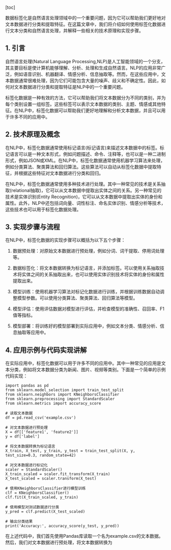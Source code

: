 
[toc]                    
                
                
数据标签化是自然语言处理领域中的一个重要问题，因为它可以帮助我们更好地对文本数据进行分类和提取特征。在这篇文章中，我们将介绍如何使用标签化数据进行文本分类和自然语言处理，并解释一些相关的技术原理和实现步骤。

## 1. 引言

自然语言处理(Natural Language Processing,NLP)是人工智能领域的一个分支，其主要目标是使计算机能够理解、分析、处理和生成自然语言。NLP的应用非常广泛，例如语音识别、机器翻译、情感分析、信息抽取等。然而，在这些应用中，文本数据通常很难处理，因为它们可能包含大量的噪声、歧义和不确定性。因此，如何对文本数据进行分类和提取特征是NLP中的一个重要问题。

标签化数据是一种有效的方法，它可以帮助我们将文本数据分为不同的类别，并为每个类别设置一组标签。这些标签可以表示文本数据的类别、主题、情感或其他特征。在NLP中，标签化数据可以帮助我们更好地理解和分析文本数据，并且可以用于许多不同的应用中。

## 2. 技术原理及概念

在NLP中，标签化数据通常使用标记语言(标记语言)来描述文本数据中的标签。标记语言可以是一种文本形式，例如问题描述、命令、注释等，也可以是一种二进制形式，例如JSON或XML。在NLP中，标签化数据通常使用机器学习算法来处理，例如分类算法、聚类算法和回归算法。这些算法可以自动从标签化数据中提取特征，并根据这些特征对文本数据进行分类和回归。

在NLP中，标签化数据通常使用多种技术进行处理。其中一种常见的技术是关系抽取(relational抽取)，它可以从文本数据中提取出实体之间的关系。另一种常见的技术是实体识别(Entity Recognition)，它可以从文本数据中提取出实体的身份和属性。此外，NLP中还包括词向量、词性标注、命名实体识别、情感分析等技术，这些技术也可以用于标签化数据处理。

## 3. 实现步骤与流程

在NLP中，标签化数据的实现步骤可以概括为以下五个步骤：

1. 数据预处理：对原始文本数据进行预处理，例如分词、词干提取、停用词处理等。

2. 数据标签化：将文本数据转换为标记语言，并添加标签。可以使用关系抽取技术将实体之间的关系抽取出来，也可以使用实体识别技术将实体的身份和属性提取出来。

3. 模型训练：使用机器学习算法对标记化数据进行训练，并根据训练数据自动调整模型参数。可以使用分类算法、聚类算法、回归算法等模型。

4. 模型评估：使用评估数据对模型进行评估，并检查模型的准确性、召回率、F1值等指标。

5. 模型部署：将训练好的模型部署到实际应用中，例如文本分类、情感分析、信息抽取等应用中。

## 4. 应用示例与代码实现讲解

在实际应用中，标签化数据可以用于许多不同的应用中。其中一种常见的应用是文本分类，例如将文本数据分类为新闻、图片、视频等类别。下面是一个简单的示例代码实现：
```
import pandas as pd
from sklearn.model_selection import train_test_split
from sklearn.neighbors import KNeighborsClassifier
from sklearn.preprocessing import StandardScaler
from sklearn.metrics import accuracy_score

# 读取文本数据
df = pd.read_csv('example.csv')

# 对文本数据进行预处理
X = df[['feature1', 'feature2']]
y = df['label']

# 将文本数据转换为标记语言
X_train, X_test, y_train, y_test = train_test_split(X, y, test_size=0.3, random_state=42)

# 对文本数据进行标记化
scaler = StandardScaler()
X_train_scaled = scaler.fit_transform(X_train)
X_test_scaled = scaler.transform(X_test)

# 使用KNeighborsClassifier进行模型训练
clf = KNeighborsClassifier()
clf.fit(X_train_scaled, y_train)

# 使用模型对测试数据进行分类
y_pred = clf.predict(X_test_scaled)

# 输出分类结果
print('Accuracy:', accuracy_score(y_test, y_pred))
```

在上述代码中，我们首先使用Pandas库读取一个名为example.csv的文本数据。然后，我们对文本数据进行预处理，将文本数据转换为

